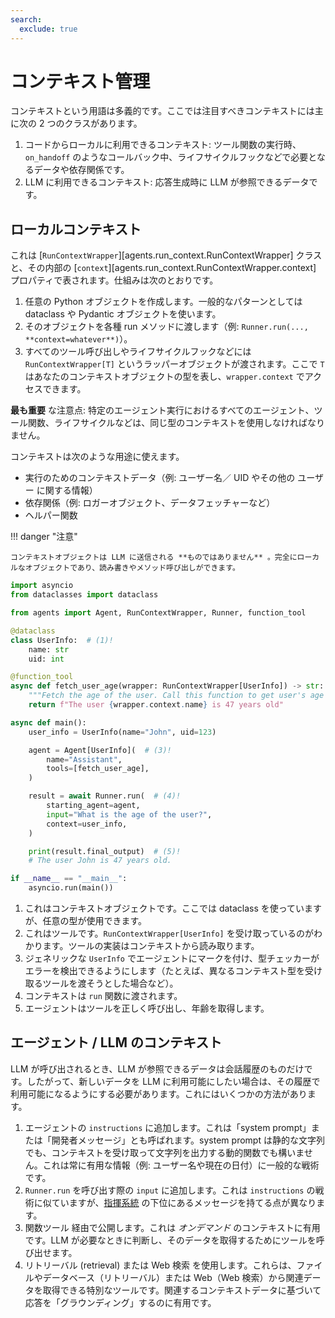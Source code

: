 ```yaml
---
search:
  exclude: true
---
```

# コンテキスト管理

コンテキストという用語は多義的です。ここでは注目すべきコンテキストには主に次の 2 つのクラスがあります。

1. コードからローカルに利用できるコンテキスト: ツール関数の実行時、`on_handoff` のようなコールバック中、ライフサイクルフックなどで必要となるデータや依存関係です。
2. LLM に利用できるコンテキスト: 応答生成時に LLM が参照できるデータです。

## ローカルコンテキスト

これは [`RunContextWrapper`][agents.run_context.RunContextWrapper] クラスと、その内部の [`context`][agents.run_context.RunContextWrapper.context] プロパティで表されます。仕組みは次のとおりです。

1. 任意の Python オブジェクトを作成します。一般的なパターンとしては dataclass や Pydantic オブジェクトを使います。
2. そのオブジェクトを各種 run メソッドに渡します（例: `Runner.run(..., **context=whatever**)`）。
3. すべてのツール呼び出しやライフサイクルフックなどには `RunContextWrapper[T]` というラッパーオブジェクトが渡されます。ここで `T` はあなたのコンテキストオブジェクトの型を表し、`wrapper.context` でアクセスできます。

 **最も重要** な注意点: 特定のエージェント実行におけるすべてのエージェント、ツール関数、ライフサイクルなどは、同じ型のコンテキストを使用しなければなりません。

コンテキストは次のような用途に使えます。

-   実行のためのコンテキストデータ（例: ユーザー名／ UID やその他の ユーザー に関する情報）
-   依存関係（例: ロガーオブジェクト、データフェッチャーなど）
-   ヘルパー関数

!!! danger "注意"

    コンテキストオブジェクトは LLM に送信される **ものではありません** 。完全にローカルなオブジェクトであり、読み書きやメソッド呼び出しができます。

```python
import asyncio
from dataclasses import dataclass

from agents import Agent, RunContextWrapper, Runner, function_tool

@dataclass
class UserInfo:  # (1)!
    name: str
    uid: int

@function_tool
async def fetch_user_age(wrapper: RunContextWrapper[UserInfo]) -> str:  # (2)!
    """Fetch the age of the user. Call this function to get user's age information."""
    return f"The user {wrapper.context.name} is 47 years old"

async def main():
    user_info = UserInfo(name="John", uid=123)

    agent = Agent[UserInfo](  # (3)!
        name="Assistant",
        tools=[fetch_user_age],
    )

    result = await Runner.run(  # (4)!
        starting_agent=agent,
        input="What is the age of the user?",
        context=user_info,
    )

    print(result.final_output)  # (5)!
    # The user John is 47 years old.

if __name__ == "__main__":
    asyncio.run(main())
```

1. これはコンテキストオブジェクトです。ここでは dataclass を使っていますが、任意の型が使用できます。
2. これはツールです。`RunContextWrapper[UserInfo]` を受け取っているのがわかります。ツールの実装はコンテキストから読み取ります。
3. ジェネリックな `UserInfo` でエージェントにマークを付け、型チェッカーがエラーを検出できるようにします（たとえば、異なるコンテキスト型を受け取るツールを渡そうとした場合など）。
4. コンテキストは `run` 関数に渡されます。
5. エージェントはツールを正しく呼び出し、年齢を取得します。

## エージェント / LLM のコンテキスト

LLM が呼び出されるとき、LLM が参照できるデータは会話履歴のものだけです。したがって、新しいデータを LLM に利用可能にしたい場合は、その履歴で利用可能になるようにする必要があります。これにはいくつかの方法があります。

1. エージェントの `instructions` に追加します。これは「system prompt」または「開発者メッセージ」とも呼ばれます。system prompt は静的な文字列でも、コンテキストを受け取って文字列を出力する動的関数でも構いません。これは常に有用な情報（例: ユーザー名や現在の日付）に一般的な戦術です。
2. `Runner.run` を呼び出す際の `input` に追加します。これは `instructions` の戦術に似ていますが、[指揮系統](https://cdn.openai.com/spec/model-spec-2024-05-08.html#follow-the-chain-of-command) の下位にあるメッセージを持てる点が異なります。
3. 関数ツール 経由で公開します。これは  _オンデマンド_  のコンテキストに有用です。LLM が必要なときに判断し、そのデータを取得するためにツールを呼び出せます。
4. リトリーバル (retrieval) または Web 検索 を使用します。これらは、ファイルやデータベース（リトリーバル）または Web（Web 検索）から関連データを取得できる特別なツールです。関連するコンテキストデータに基づいて応答を「グラウンディング」するのに有用です。